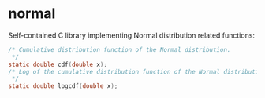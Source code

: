 # normal

Self-contained C library implementing Normal distribution related functions:

```C
/* Cumulative distribution function of the Normal distribution.
 */
static double cdf(double x);
/* Log of the cumulative distribution function of the Normal distribution.
 */
static double logcdf(double x);
```
